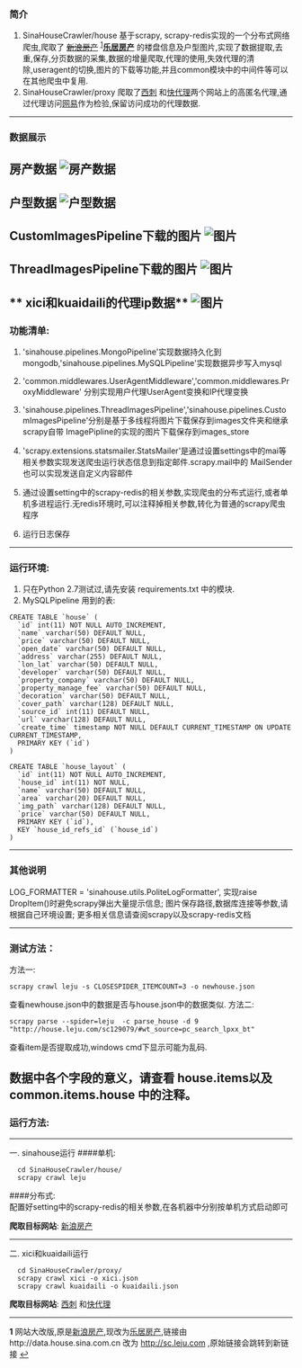 ### 简介
1. SinaHouseCrawler/house 基于scrapy, scrapy-redis实现的一个分布式网络爬虫,爬取了 ~~[新浪房产](http://data.house.sina.com.cn/sc/search/)~~ <sup id="a1">[1](#f1)</sup>**[乐居房产](http://sc.leju.com/)** 的楼盘信息及户型图片,实现了数据提取,去重,保存,分页数据的采集,数据的增量爬取,代理的使用,失效代理的清除,useragent的切换,图片的下载等功能,并且common模块中的中间件等可以在其他爬虫中复用.
2. SinaHouseCrawler/proxy 爬取了[西刺](http://www.xicidaili.com/nn/) 和[快代理](http://www.kuaidaili.com/)两个网站上的高匿名代理,通过代理访问[网易](http://www.163.com/)作为检验,保留访问成功的代理数据.

---
### 数据展示

**房产数据**
![房产数据](https://raw.githubusercontent.com/Fighting-Toghter/Exercise/master/images/house.png)
---
**户型数据**
![户型数据](https://raw.githubusercontent.com/Fighting-Toghter/Exercise/master/images/hosuelayout.png)
---
**CustomImagesPipeline下载的图片**
![图片](https://raw.githubusercontent.com/Fighting-Toghter/Exercise/master/images/image_store.png)
---
**ThreadImagesPipeline下载的图片**
![图片](https://raw.githubusercontent.com/Fighting-Toghter/Exercise/master/images/images.png)
---
** xici和kuaidaili的代理ip数据**
![图片](https://raw.githubusercontent.com/Fighting-Toghter/Exercise/master/images/proxyip.png)
---
### 功能清单:

1. 'sinahouse.pipelines.MongoPipeline'实现数据持久化到mongodb,'sinahouse.pipelines.MySQLPipeline'实现数据异步写入mysql

2. 'common.middlewares.UserAgentMiddleware','common.middlewares.ProxyMiddleware' 分别实现用户代理UserAgent变换和IP代理变换

3. 'sinahouse.pipelines.ThreadImagesPipeline','sinahouse.pipelines.CustomImagesPipeline'分别是基于多线程将图片下载保存到images文件夹和继承scrapy自带  ImagePipline的实现的图片下载保存到images_store

4. 'scrapy.extensions.statsmailer.StatsMailer'是通过设置settings中的mai等相关参数实现发送爬虫运行状态信息到指定邮件.scrapy.mail中的  MailSender也可以实现发送自定义内容邮件 

5. 通过设置setting中的scrapy-redis的相关参数,实现爬虫的分布式运行,或者单机多进程运行.无redis环境时,可以注释掉相关参数,转化为普通的scrapy爬虫程序  
6. 运行日志保存

---
### 运行环境:
1. 只在Python 2.7测试过,请先安装 requirements.txt 中的模块.
2. MySQLPipeline 用到的表:
```
CREATE TABLE `house` (
  `id` int(11) NOT NULL AUTO_INCREMENT,
  `name` varchar(50) DEFAULT NULL,
  `price` varchar(50) DEFAULT NULL,
  `open_date` varchar(50) DEFAULT NULL,
  `address` varchar(255) DEFAULT NULL,
  `lon_lat` varchar(50) DEFAULT NULL,
  `developer` varchar(50) DEFAULT NULL,
  `property_company` varchar(50) DEFAULT NULL,
  `property_manage_fee` varchar(50) DEFAULT NULL,
  `decoration` varchar(50) DEFAULT NULL,
  `cover_path` varchar(128) DEFAULT NULL,
  `source_id` int(11) DEFAULT NULL,
  `url` varchar(128) DEFAULT NULL,
  `create_time` timestamp NOT NULL DEFAULT CURRENT_TIMESTAMP ON UPDATE CURRENT_TIMESTAMP,
  PRIMARY KEY (`id`)
)

CREATE TABLE `house_layout` (
  `id` int(11) NOT NULL AUTO_INCREMENT,
  `house_id` int(11) NOT NULL,
  `name` varchar(50) DEFAULT NULL,
  `area` varchar(20) DEFAULT NULL,
  `img_path` varchar(128) DEFAULT NULL,
  `price` varchar(50) DEFAULT NULL,
  PRIMARY KEY (`id`),
  KEY `house_id_refs_id` (`house_id`)
)
```
---
### 其他说明
LOG_FORMATTER = 'sinahouse.utils.PoliteLogFormatter', 实现raise DropItem()时避免scrapy弹出大量提示信息; 图片保存路径,数据库连接等参数,请根据自己环境设置; 更多相关信息请查阅scrapy以及scrapy-redis文档  
  
---  
### 测试方法： 
方法一:
```
scrapy crawl leju -s CLOSESPIDER_ITEMCOUNT=3 -o newhouse.json
```
查看newhouse.json中的数据是否与house.json中的数据类似.
方法二:
```
scrapy parse --spider=leju  -c parse_house -d 9 "http://house.leju.com/sc129079/#wt_source=pc_search_lpxx_bt"
```
查看item是否提取成功,windows cmd下显示可能为乱码.

数据中各个字段的**意义**，请查看 **house.items**以及**common.items.house** 中的注释。 
---
### 运行方法:  
---
一. sinahouse运行
####单机:
```
  cd SinaHouseCrawler/house/    
  scrapy crawl leju 
```
####分布式:    
 配置好setting中的scrapy-redis的相关参数,在各机器中分别按单机方式启动即可    
  
**爬取目标网站**: [新浪房产](http://data.house.sina.com.cn/sc/search/)

---
二. xici和kuaidaili运行
```
  cd SinaHouseCrawler/proxy/
  scrapy crawl xici -o xici.json
  scrapy crawl kuaidaili -o kuaidaili.json
 ```
 **爬取目标网站**: [西刺](http://www.xicidaili.com/nn/) 和[快代理](http://www.kuaidaili.com/)
 
---

<b id="f1">1</b> 网站大改版,原是[新浪房产](http://data.house.sina.com.cn/sc/search/),现改为[乐居房产](http://sc.leju.com/),链接由http://data.house.sina.com.cn 改为 http://sc.leju.com ,原始链接会跳转到新链接 [↩](#a1)
